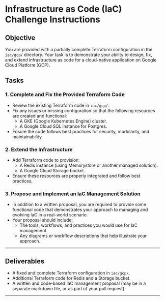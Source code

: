 # Infrastructure as Code (IaC) Challenge Instructions

## Objective

You are provided with a partially complete Terraform configuration in the `iac/gcp/` directory. Your task is to demonstrate your ability to design, fix, and extend infrastructure as code for a cloud-native application on Google Cloud Platform (GCP).

## Tasks

### 1. Complete and Fix the Provided Terraform Code
- Review the existing Terraform code in `iac/gcp/`.
- Fix any issues or missing configuration so that the following resources are created and functional:
  - A GKE (Google Kubernetes Engine) cluster.
  - A Google Cloud SQL instance for Postgres.
- Ensure the code follows best practices for security, modularity, and maintainability.

### 2. Extend the Infrastructure
- Add Terraform code to provision:
  - A Redis instance (using Memorystore or another managed solution).
  - A Google Cloud Storage bucket.
- Ensure these resources are properly integrated and follow best practices.

### 3. Propose and Implement an IaC Management Solution
- In addition to a written proposal, you are required to provide some functional code that demonstrates your approach to managing and evolving IaC in a real-world scenario.
- Your proposal should include:
  - The tools, workflows, and practices you would use for IaC management.
  - Any diagrams or workflow descriptions that help illustrate your approach.

---

## Deliverables
- A fixed and complete Terraform configuration in `iac/gcp/`.
- Additional Terraform code for Redis and a Storage bucket.
- A written and code-based IaC management proposal (may be in a separate markdown file, or as part of your pull request).

--- 